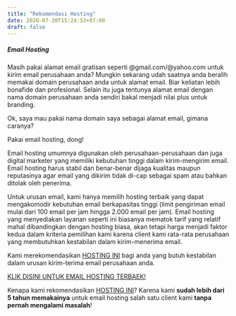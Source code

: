 ```yaml
---
title: "Rekomendasi Hosting"
date: 2020-07-30T15:24:53+07:00
draft: false
---
```


##### Email Hosting #####

Masih pakai alamat email gratisan seperti @gmail.com/@yahoo.com untuk kirim email perusahaan anda? Mungkin sekarang udah saatnya anda beralih memakai domain perusahaan anda untuk alamat email. Biar keliatan lebih bonafide dan profesional. Selain itu juga tentunya alamat email dengan nama domain perusahaan anda sendiri bakal menjadi nilai plus untuk branding.

Ok, saya mau pakai nama domain saya sebagai alamat email, gimana caranya? 

Pakai email hosting, dong!

Email hosting umumnya digunakan oleh perusahaan-perusahaan dan juga digital marketer yang memiliki kebutuhan tinggi dalam kirim-mengirim email. Email hosting harus stabil dan benar-benar dijaga kualitas maupun reputasinya agar email yang dikirim tidak di-cap sebagai spam atau bahkan ditolak oleh penerima. 

Untuk urusan email, kami hanya memilih hosting terbaik yang dapat mengakomodir kebutuhan email berkapasitas tinggi (limit pengiriman email mulai dari 100 email per jam hingga 2.000 email per jam). Email hosting yang menyediakan layanan seperti ini biasanya mematok tarif yang relatif mahal dibandingkan dengan hosting biasa, akan tetapi harga menjadi faktor kedua dalam kriteria pemilihan kami karena client kami rata-rata perusahaan yang membutuhkan kestabilan dalam kirim-menerima email.

Kami merekomendasikan [HOSTING INI](https://www.dewaweb.com/aff.php?aff=139) bagi anda yang butuh kestabilan dalam urusan kirim-terima email perusahaan anda. 

[KLIK DISINI UNTUK EMAIL HOSTING TERBAEK!](https://www.dewaweb.com/aff.php?aff=139)

Kenapa kami rekomendasikan [HOSTING INI](https://www.dewaweb.com/aff.php?aff=139)? Karena kami **sudah lebih dari 5 tahun memakainya** untuk email hosting salah satu client kami **tanpa pernah mengalami masalah**!